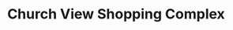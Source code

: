 ---
title: "Church View Shopping Complex"
url: /cherpunkal/church-view-shopping-complex/
shop: shop
---